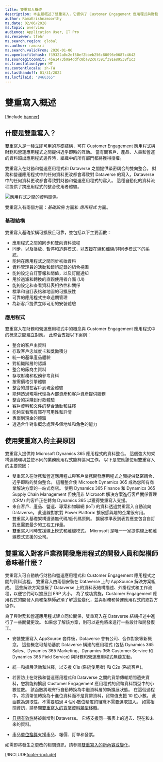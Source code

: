```yaml
---
title: 雙重寫入概述
description: 本主題概述了雙重寫入，它提供了 Customer Engagement 應用程式與財務和營運應用程式之間的近乎即時的互動。
author: RamaKrishnamoorthy
ms.date: 02/06/2020
ms.topic: overview
audience: Application User, IT Pro
ms.reviewer: tfehr
ms.search.region: global
ms.author: ramasri
ms.search.validFrom: 2020-01-06
ms.openlocfilehash: f39322a0c2ef50ef2bbeb256c80096e0687c4642
ms.sourcegitcommit: 4be1473b0a4ddfc0ba82c07591f391e89538f1c3
ms.translationtype: HT
ms.contentlocale: zh-TW
ms.lasthandoff: 01/31/2022
ms.locfileid: "8460365"
---
```

# <a name="dual-write-overview"></a>雙重寫入概述

[!include [banner](../../includes/banner.md)]





## <a name="what-is-dual-write"></a>什麼是雙重寫入？

雙重寫入是一種立即可用的基礎結構，可在 Customer Engagement 應用程式與財務和營運應用程式之間提供近乎即時的互動。 當有關客戶、產品、人員和營運的資料超出應用程式邊界時，組織中的所有部門都將獲得授權。

雙重寫入在財務和營運應用程式和 Dataverse 之間提供緊密耦合的雙向整合。 財務和營運應用程式中的任何資料更改都會導致對 Dataverse 的寫入，Dataverse 中的任何資料更改都會導致對財務和營運應用程式的寫入。 這種自動化的資料流程提供了跨應用程式的整合使用者體驗。

![應用程式之間的資料關係。](media/dual-write-overview.jpg)

雙重寫入有兩個方面：*基礎設施* 方面和 *應用程式* 方面。

### <a name="infrastructure"></a>基礎結構

雙重寫入基礎架構可擴展且可靠，並包括以下主要函數：

+ 應用程式之間的同步和雙向資料流程
+ 同步，以及播放、暫停和追趕模式，以支援在線和離線/非同步模式下的系統。
+ 能夠在應用程式之間同步初始資料
+ 資料管理員的活動和錯誤記錄的組合視圖
+ 能夠設定自訂警報和閾值，以及訂閱通知
+ 用於過濾和轉換的直觀使用者介面 (UI)
+ 能夠設定和查看資料表相依性和關係
+ 標準和自訂表格和地圖的可擴展性
+ 可靠的應用程式生命週期管理
+ 為新客戶提供立即可用的安裝體驗

### <a name="application"></a>應用程式

雙重寫入在財務和營運應用程式中的概念與 Customer Engagement 應用程式中的概念之間建立對應。 此整合支援以下案例：

+ 整合的客戶主資料
+ 存取客戶忠誠度卡和獎勵積分
+ 統一的基準產品體驗
+ 對組織階層的認識
+ 整合的廠商主資料
+ 存取財務和稅務參考資料
+ 按需價格引擎體驗
+ 整合的潛在客戶到現金體驗
+ 能夠透過現場代理為內部資產和客戶資產提供服務
+ 整合的採購到付款體驗
+ 客戶資料和文件的整合活動和註釋
+ 能夠查看現有庫存可用性和詳情
+ 專案到現金的體驗
+ 透過合作對象概念處理多個地址和角色的能力


## <a name="top-reasons-to-use-dual-write"></a>使用雙重寫入的主要原因

雙重寫入提供跨 Microsoft Dynamics 365 應用程式的資料整合。 這個強大的架構連結環境並使不同的業務應用程式能夠協同工作。 以下是您應該使用雙重寫入的主要原因：

+ 雙重寫入在財務和營運應用程式與客戶業務開發應用程式之間提供緊密耦合、近乎即時的雙向整合。 這種整合使 Microsoft Dynamics 365 成為您所有商業解決方案的一站式商店。 使用 Dynamics 365 Finance 和 Dynamics 365 Supply Chain Management 但使用非 Microsoft 解決方案進行客戶關係管理 (CRM) 的客戶正在轉向 Dynamics 365 以獲得雙重寫入支援。
+ 來自客戶、產品、營運、專案和物聯網 (IoT) 的資料透過雙重寫入自動流向 Dataverse。 此連線對於對 Power Platform 擴展感興趣的企業很有用。
+ 雙重寫入基礎架構遵循無代碼/低代碼原則。 擴展標準表到表對應並包含自訂對應需要最少的工程工作量。
+ 雙重寫入同時支援線上模式和離線模式。 Microsoft 是唯一一家提供線上和離線模式支援的公司。

## <a name="what-does-dual-write-mean-for-developers-and-architects-of-customer-engagement-apps"></a><a id="developer-architect"></a>雙重寫入對客戶業務開發應用程式的開發人員和架構師意味著什麼？

雙重寫入可自動執行財務和營運應用程式和 Customer Engagement 應用程式之間的資料流程。 雙重寫入由兩個安裝在 Dataverse 上的 AppSource 解決方案組成。 這些解決方案擴展了 Dataverse 上的資料表結構描述、外掛程式和工作流程，以便它們可以擴展到 ERP 大小。 為了成功實施，Customer Engagement 應用程式的開發人員和架構師必須了解這些變化，並與財務和營運應用程式的鄉對方協作。

為了與財務和營運應用程式建立同位關係，雙重寫入在 Dataverse 結構描述中進行了一些關鍵更改。 如果您了解該方案，則可以避免將來進行一些設計和開發復工。

+ 安裝雙重寫入 AppSource 套件後，Dataverse 會有公司、合作對象等新概念。 這些概念可幫助基於 Dataverse 構建的應用程式 (包括 Dynamics 365 Sales、Dynamics 365 Marketing、Dynamics 365 Customer Service 和 Dynamics 365 Field Service) 與財務和營運應用程式無縫互動。

+ 統一和擴展活動和註釋，以支援 C1s (系統使用者) 和 C2s (系統客戶)。

+ 若要防止在財務和營運應用程式和 Dataverse 之間的貨幣傳輸期間遺失資料，您將能夠擴展 Customer Engagement 應用程式的貨幣資料類型中的小數位數。 該函數將現有行自動轉換為中繼資料層的新擴展狀態。 在這個過程中，將貨幣值轉換為十進位資料而不是貨幣資料，貨幣值支援 10 位小數。 此函數為選取性，不需要超過 4 個小數位精度的組織不需要選取加入。 如需相關資訊，請參閱[雙重寫入的貨幣資料類型移轉](currrency-decimal-places.md)。

+ [日期有效性](../../dev-tools/date-effectivity.md)將被新增到 Dataverse。 它將支援同一張表上的過去、現在和未來的資料。

+ 產品[單位換算](../../../../supply-chain/pim/tasks/manage-unit-measure.md)支援產品、報價、訂單和發票。

如需即將發生之更改的相關資訊，請參閱[雙重寫入的新內容或變化](whats-new-dual-write.md)。



[!INCLUDE[footer-include](../../../../includes/footer-banner.md)]
